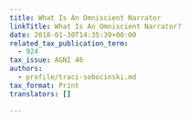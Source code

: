 ```yaml
---
title: What Is An Omniscient Narrator
linkTitle: What Is An Omniscient Narrator?
date: 2018-01-30T14:35:39+00:00
related_tax_publication_term:
  - 924
tax_issue: AGNI 46
authors:
  - profile/traci-sobocinski.md
tax_format: Print
translators: []

---
```


